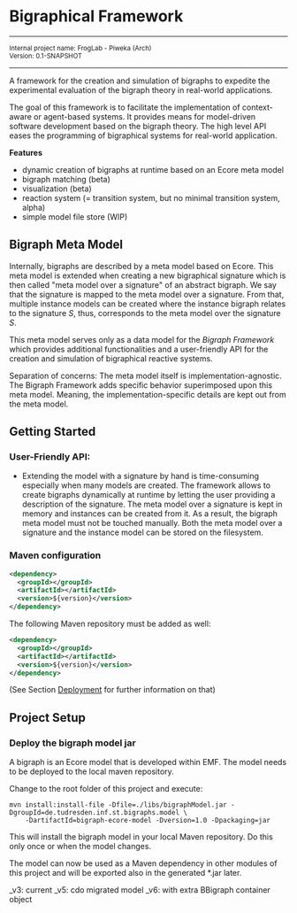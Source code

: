 # Bigraphical Framework 

<hr/>
<small>
Internal project name: FrogLab - Piweka (Arch) <br/>
Version: 0.1-SNAPSHOT
</small>
<hr/>

A framework for the creation and simulation of bigraphs to expedite the experimental evaluation of the bigraph theory in
real-world applications.

The goal of this framework is to facilitate the implementation of context-aware or agent-based systems.
It provides means for model-driven software development based on the bigraph theory.
The high level API eases the programming of bigraphical systems for real-world application.

**Features**

- dynamic creation of bigraphs at runtime based on an Ecore meta model
- bigraph matching (beta) 
- visualization (beta)
- reaction system (= transition system, but no minimal transition system, alpha)
- simple model file store (WIP)

## Bigraph Meta Model 

Internally, bigraphs are described by a meta model based on Ecore.
This meta model is extended when creating a new bigraphical signature 
which is then called "meta model over a signature" of an abstract bigraph.
We say that the signature is mapped to the meta model over a signature.
From that, multiple instance models can be created where the instance bigraph
relates to the signature _S_, thus, corresponds to the meta model over the signature _S_.

This meta model serves only as a data model for the *Bigraph Framework* which provides  additional functionalities 
and a user-friendly API for the creation and simulation of bigraphical reactive systems.

Separation of concerns: 
The meta model itself is implementation-agnostic. 
The Bigraph Framework adds specific behavior superimposed upon this meta model.
Meaning, the implementation-specific details are kept out from the meta model.

## Getting Started

### User-Friendly API:

- Extending the model with a signature by hand is time-consuming especially when many models are created.
The framework allows to create bigraphs dynamically at runtime by letting the user providing a description of the 
signature. The meta model over a signature is kept in memory and instances can be created from it.
As a result, the bigraph meta model must not be touched manually.
Both the meta model over a signature and the instance model can be stored on the filesystem.
 
### Maven configuration

```xml
<dependency>
  <groupId></groupId>
  <artifactId></artifactId>
  <version>${version}</version>
</dependency>
```

The following Maven repository must be added as well:

```xml
<dependency>
  <groupId></groupId>
  <artifactId></artifactId>
  <version>${version}</version>
</dependency>
```

(See Section [Deployment](#Deployment) for further information on that) 


## Project Setup

### Deploy the bigraph model jar

A bigraph is an Ecore model that is developed within EMF. 
The model needs to be deployed to the local maven repository.

Change to the root folder of this project and execute:
```
mvn install:install-file -Dfile=./libs/bigraphModel.jar -DgroupId=de.tudresden.inf.st.bigraphs.model \
    -DartifactId=bigraph-ecore-model -Dversion=1.0 -Dpackaging=jar
```
This will install the bigraph model in your local Maven repository.
Do this only once or when the model changes. 

The model can now be used as a Maven dependency in other modules of this project and will be exported also in the 
generated *.jar later.

_v3: current
_v5: cdo migrated model
_v6: with extra BBigraph container object
